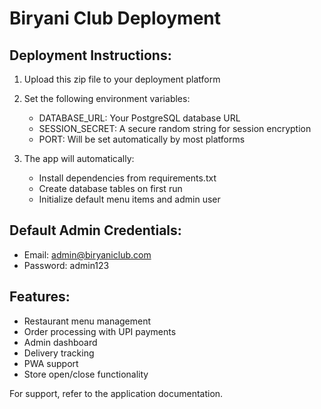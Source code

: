# Biryani Club Deployment

## Deployment Instructions:

1. Upload this zip file to your deployment platform
2. Set the following environment variables:
   - DATABASE_URL: Your PostgreSQL database URL
   - SESSION_SECRET: A secure random string for session encryption
   - PORT: Will be set automatically by most platforms

3. The app will automatically:
   - Install dependencies from requirements.txt
   - Create database tables on first run
   - Initialize default menu items and admin user

## Default Admin Credentials:
- Email: admin@biryaniclub.com  
- Password: admin123

## Features:
- Restaurant menu management
- Order processing with UPI payments
- Admin dashboard
- Delivery tracking
- PWA support
- Store open/close functionality

For support, refer to the application documentation.
